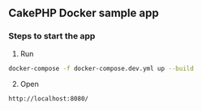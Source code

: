 ## CakePHP Docker sample app

### Steps to start the app

1. Run

```sh
docker-compose -f docker-compose.dev.yml up --build
```

2. Open

```sh
http://localhost:8080/
```
